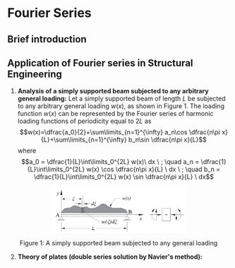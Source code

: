 # Fourier Series

## Brief introduction

## Application of Fourier series in Structural Engineering

1. **Analysis of a simply supported beam subjected to any arbitrary general loading:**
   Let a simply supported beam of length $L$ be subjected to any arbitrary general loading $w(x)$, as shown in Figure 1. The loading function $w(x)$ can be represented by the Fourier series of harmonic loading functions of periodicity equal to $2L$ as $$w(x)=\dfrac{a_0}{2}+\sum\limits_{n=1}^{\infty} a_n\cos \dfrac{n\pi x}{L}+\sum\limits_{n=1}^{\infty} b_n\sin \dfrac{n\pi x}{L}$$ where $$a_0 = \dfrac{1}{L}\int\limits_0^{2L} w(x)\ dx \ ; \quad a_n = \dfrac{1}{L}\int\limits_0^{2L} w(x) \cos \dfrac{n\pi x}{L} \ dx \ ; \quad b_n = \dfrac{1}{L}\int\limits_0^{2L} w(x) \sin \dfrac{n\pi x}{L} \ dx$$
   
  <p align="center">
    <img align="center" src="ssb_general_load.png" alt="drawing" width="300"/>
  </p>
  <p align="center"> Figure 1: A simply supported beam subjected to any general loading </p>

2. **Theory of plates (double series solution by Navier's method):** 
